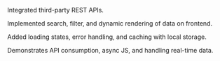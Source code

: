 Integrated third-party REST APIs.

Implemented search, filter, and dynamic rendering of data on frontend.

Added loading states, error handling, and caching with local storage.

Demonstrates API consumption, async JS, and handling real-time data.
